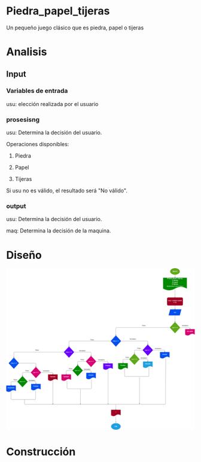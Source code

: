 # Piedra_papel_tijeras
Un pequeño juego clásico que es piedra, papel o tijeras


# Analisis

## Input



### Variables de entrada
usu: elección realizada por el usuario


### prosesisng

usu: Determina la decisión del usuario.

Operaciones disponibles:

 1) Piedra 

 2) Papel

 3) Tijeras

 
Si usu no es válido, el resultado será "No válido".

### output
usu: Determina la decisión del usuario.

maq: Determina la decisión de la maquina.
# Diseño

![Diagrama de flujo](Diagrama.png "Diagrama de flujo") 
# Construcción

